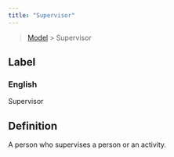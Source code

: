 ```yaml
---
title: "Supervisor"
---
```


> [Model](./../) > Supervisor

## Label

### English
Supervisor


## Definition
A person who supervises a person or an activity. 


    

